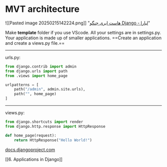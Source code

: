 
# MVT architecture
![[Pasted image 20250215142224.png]]
"[هاست ابری جنگو Django - لیارا](https://liara.ir/landing/%D9%87%D8%A7%D8%B3%D8%AA-%D8%AC%D9%86%DA%AF%D9%88-django/)"

Make **template** folder if you use VScode.
All your settings are in settings.py.
Your application is made up of smaller applications. ==Create an application and create a views.py file.==

___
urls.py:
```Python
from django.contrib import admin
from django.urls import path
from .views import home_page

urlpatterns = [
    path("/admin", admin.site.urls),
    path("", home_page)
]
```

---
views.py:
```Python
from django.shortcuts import render
from django.http.response import HttpResponse

def home_page(request):
    return HttpResponse("Hello World!")
```

[docs.djangoproject.com](https://docs.djangoproject.com/en/5.0/)

[[6. Applications in Django]]